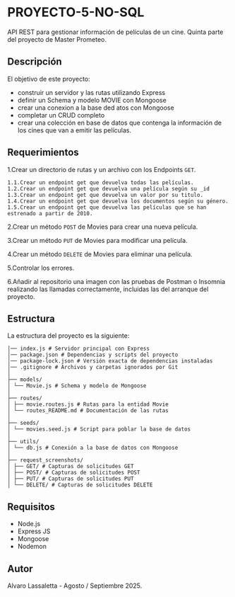 # PROYECTO-5-NO-SQL

API REST  para gestionar información  de películas de un cine. Quinta parte del proyecto de Master Prometeo.

## Descripción

El objetivo de este proyecto:

 - construir un servidor  y las rutas utilizando Express
 - definir un Schema y  modelo MOVIE con Mongoose 
 - crear una conexion a la base ded atos con Mongoose  
 - completar un CRUD completo 
 - crear una colección en base de datos que contenga la información de los cines que van a emitir las películas. 
 
 ## Requerimientos 

1.Crear un directorio de rutas y  un archivo con los Endpoints `GET`.

    1.1.Crear un endpoint get que devuelva todas las películas.
    1.2.Crear un endpoint get que devuelva una película según su _id
    1.3.Crear un endpoint get que devuelva un valor por su titulo.
    1.4.Crear un endpoint get que devuelva los documentos según su género.
    1.5.Crear un endpoint get que devuelva las películas que se han estrenado a partir de 2010.

2.Crear un método `POST` de Movies para crear una nueva película.

3.Crear un método `PUT` de Movies para modificar una película.

4.Crear un método `DELETE` de Movies para eliminar una película.

5.Controlar los errores.

6.Añadir al repositorio una imagen con las pruebas de Postman o Insomnia realizando las llamadas correctamente, incluidas las del arranque del proyecto.


## Estructura 

La estructura del proyecto es la siguiente:
```
│── index.js # Servidor principal con Express
│── package.json # Dependencias y scripts del proyecto
│── package-lock.json # Versión exacta de dependencias instaladas
│── .gitignore # Archivos y carpetas ignorados por Git
│
├── models/
│ └── Movie.js # Schema y modelo de Mongoose
│
├── routes/
│ ├── movie.routes.js # Rutas para la entidad Movie
│ └── routes_README.md # Documentación de las rutas
│
├── seeds/
│ └── movies.seed.js # Script para poblar la base de datos
│
├── utils/
│ └── db.js # Conexión a la base de datos con Mongoose
│
├── request_screenshots/
│ ├── GET/ # Capturas de solicitudes GET
│ ├── POST/ # Capturas de solicitudes POST
│ ├── PUT/ # Capturas de solicitudes PUT
│ └── DELETE/ # Capturas de solicitudes DELETE
```

## Requisitos 
- Node.js 
- Express JS
- Mongoose
- Nodemon 

## Autor

Alvaro Lassaletta - Agosto / Septiembre 2025.
